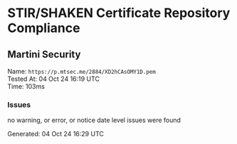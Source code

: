 # STIR/SHAKEN Certificate Repository Compliance

## Martini Security

Name: `https://p.mtsec.me/2884/XD2hCAsOMY1D.pem`\
Tested At: 04 Oct 24 16:19 UTC\
Time: 103ms

### Issues

no warning, or error, or notice date level issues were found

Generated: 04 Oct 24 16:29 UTC